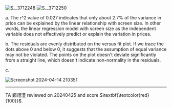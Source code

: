 
![S__3712248](https://github.com/HWTeng-Course/202402-Statistics/assets/139851858/bb32732a-fffb-4440-a6a5-60ba873a3ff9)
![S__3712250](https://github.com/HWTeng-Course/202402-Statistics/assets/139851858/c08fcb03-8cad-44e1-99fd-587f07759a82)

a. The r^2 value of 0.027 indicates that only about 2.7% of the variance in price can be explained by the linear relationship with screen size. In other words, the linear regression model with screen size as the independent variable does not effectively predict or explain the variation in prices.

b. The residuals are evenly distributed on the versus fit plot. If we trace the dots above 0 and below 0, it suggests that the assumption of equal variance may not be violated. The points on the plot doesn't deviate significantly from a straight line, which doesn't indicate non-normality in the residuals. 

c. 

![Screenshot 2024-04-14 210351](https://github.com/HWTeng-Course/202402-Statistics/assets/139851858/8090afc4-1a50-4a25-841c-5069a8d4332e)


---
TA 鄭翔澧 reviewed on 20240425 and score $\textbf{\textcolor{red}{100}}$.
